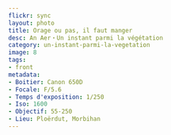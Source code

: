 ```yaml
---
flickr: sync
layout: photo
title: Orage ou pas, il faut manger
desc: An Aer・Un instant parmi la végétation
category: un-instant-parmi-la-vegetation
image: 8
tags:
- front
metadata:
- Boitier: Canon 650D
- Focale: F/5.6
- Temps d'exposition: 1/250
- Iso: 1600
- Objectif: 55-250
- Lieu: Ploërdut, Morbihan
---
```

